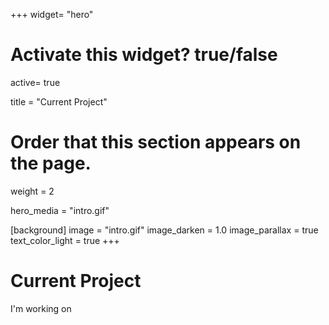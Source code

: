 +++
widget= "hero"

# Activate this widget? true/false
active= true

title = "Current Project"

# Order that this section appears on the page.
weight = 2

hero_media = "intro.gif"

[background]
    image = "intro.gif"
    image_darken = 1.0
    image_parallax = true
    text_color_light = true
+++
# Current Project
I'm working on

